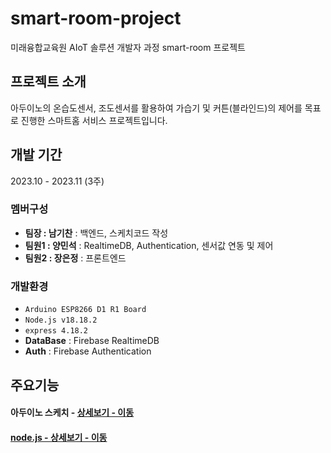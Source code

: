 # smart-room-project
미래융합교육원 AIoT 솔루션 개발자 과정 smart-room 프로젝트

## 프로젝트 소개
아두이노의 온습도센서, 조도센서를 활용하여 가습기 및 커튼(블라인드)의 제어를 목표로 진행한 스마트홈 서비스 프로젝트입니다.

## 개발 기간
2023.10 - 2023.11 (3주)

### 멤버구성
- **팀장 : 남기찬** : 백엔드, 스케치코드 작성
- **팀원1 : 양민석** : RealtimeDB, Authentication, 센서값 연동 및 제어
- **팀원2 : 장은정** : 프론트엔드

### 개발환경
- `Arduino ESP8266 D1 R1 Board`
- `Node.js v18.18.2`
- `express 4.18.2`
- **DataBase** : Firebase RealtimeDB
- **Auth** : Firebase Authentication


## 주요기능
#### 아두이노 스케치 - <a href="https://github.com/minseok0416/smart-room-project/blob/master/project/project.ino">상세보기 - 이동

#### node.js - <a href="https://github.com/minseok0416/smart-room-project/blob/master/project/project.ino">상세보기 - 이동
